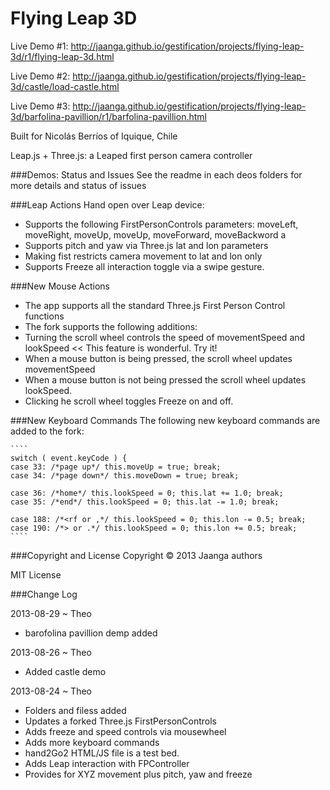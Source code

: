 Flying Leap 3D
==============

Live Demo #1: http://jaanga.github.io/gestification/projects/flying-leap-3d/r1/flying-leap-3d.html

Live Demo #2: http://jaanga.github.io/gestification/projects/flying-leap-3d/castle/load-castle.html

Live Demo #3: http://jaanga.github.io/gestification/projects/flying-leap-3d/barfolina-pavillion/r1/barfolina-pavillion.html

Built for Nicolás Berríos of Iquique, Chile

Leap.js + Three.js: a Leaped first person camera controller

###Demos: Status and Issues
See the readme in each deos folders for more details and status of issues


###Leap Actions
Hand open over Leap device:
* Supports the following FirstPersonControls parameters: moveLeft, moveRight, moveUp, moveUp, moveForward, moveBackword a
* Supports pitch and yaw via Three.js lat and lon parameters
* Making fist restricts camera movement to lat and lon only
* Supports Freeze all interaction toggle via a swipe gesture.

###New Mouse Actions
* The app supports all the standard Three.js First Person Control functions
* The fork supports the following additions:
* Turning the scroll wheel controls the speed of movementSpeed and lookSpeed << This feature is wonderful. Try it!
* When a mouse button is being pressed, the scroll wheel updates movementSpeed
* When a mouse button is not being pressed the scroll wheel updates lookSpeed.
* Clicking he scroll wheel toggles Freeze on and off.

###New Keyboard Commands
	The following new keyboard commands are added to the fork:
	
	````
	switch ( event.keyCode ) {
	case 33: /*page up*/ this.moveUp = true; break;
	case 34: /*page down*/ this.moveDown = true; break;
	
	case 36: /*home*/ this.lookSpeed = 0; this.lat += 1.0; break;
	case 35: /*end*/ this.lookSpeed = 0; this.lat -= 1.0; break;	

	case 188: /*<rf or ,*/ this.lookSpeed = 0; this.lon -= 0.5; break;
	case 190: /*> or .*/ this.lookSpeed = 0; this.lon += 0.5; break;	
	````

###Copyright and License
Copyright &copy; 2013 Jaanga authors

MIT License

###Change Log

2013-08-29 ~ Theo
* barofolina pavillion demp added

2013-08-26 ~ Theo
* Added castle demo

2013-08-24 ~ Theo
* Folders and filess added
* Updates a forked Three.js FirstPersonControls
* Adds freeze and speed controls via mousewheel
* Adds more keyboard commands
* hand2Go2 HTML/JS file is a test bed.
* Adds Leap interaction with FPController
* Provides for XYZ movement plus pitch, yaw and freeze



